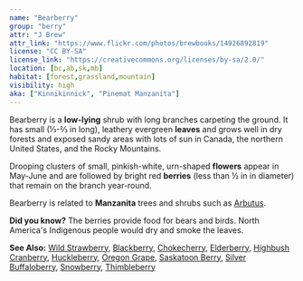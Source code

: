 ```yaml
---
name: "Bearberry"
group: "berry"
attr: "J Brew"
attr_link: "https://www.flickr.com/photos/brewbooks/14926892819"
license: "CC BY-SA"
license_link: "https://creativecommons.org/licenses/by-sa/2.0/"
location: [bc,ab,sk,mb]
habitat: [forest,grassland,mountain]
visibility: high
aka: ["Kinnikinnick", "Pinemat Manzanita"]
---
```

Bearberry is a **low-lying** shrub with long branches carpeting the ground. It has small (⅓-⅔ in long), leathery evergreen **leaves** and grows well in dry forests and exposed sandy areas with lots of sun in Canada, the northern United States, and the Rocky Mountains.

Drooping clusters of small, pinkish-white, urn-shaped **flowers** appear in May-June and are followed by bright red **berries** (less than ½ in in diameter) that remain on the branch year-round.

Bearberry is related to **Manzanita** trees and shrubs such as [Arbutus](/trees/arbutus).

**Did you know?** The berries provide food for bears and birds. North America's Indigenous people would dry and smoke the leaves.

<!-- generated, do not edit -->
**See Also:**
[Wild Strawberry](/plants/wildstraw),
[Blackberry](/trees/blackber),
[Chokecherry](/trees/choke),
[Elderberry](/trees/elder),
[Highbush Cranberry](/trees/hicran),
[Huckleberry](/trees/huck),
[Oregon Grape](/trees/orgrape),
[Saskatoon Berry](/trees/saskber),
[Silver Buffaloberry](/trees/silbufber),
[Snowberry](/trees/snow),
[Thimbleberry](/trees/thimble)
